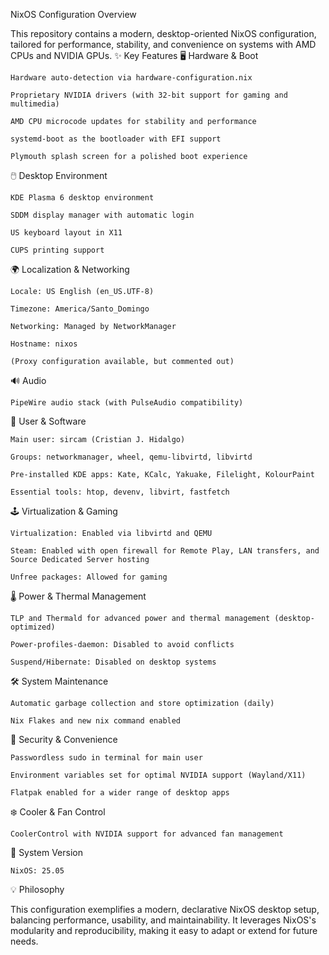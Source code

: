 NixOS Configuration Overview

This repository contains a modern, desktop-oriented NixOS configuration, tailored for performance, stability, and convenience on systems with AMD CPUs and NVIDIA GPUs.
✨ Key Features
🖥️ Hardware & Boot

    Hardware auto-detection via hardware-configuration.nix

    Proprietary NVIDIA drivers (with 32-bit support for gaming and multimedia)

    AMD CPU microcode updates for stability and performance

    systemd-boot as the bootloader with EFI support

    Plymouth splash screen for a polished boot experience

🖱️ Desktop Environment

    KDE Plasma 6 desktop environment

    SDDM display manager with automatic login

    US keyboard layout in X11

    CUPS printing support

🌍 Localization & Networking

    Locale: US English (en_US.UTF-8)

    Timezone: America/Santo_Domingo

    Networking: Managed by NetworkManager

    Hostname: nixos

    (Proxy configuration available, but commented out)

🔊 Audio

    PipeWire audio stack (with PulseAudio compatibility)

👤 User & Software

    Main user: sircam (Cristian J. Hidalgo)

    Groups: networkmanager, wheel, qemu-libvirtd, libvirtd

    Pre-installed KDE apps: Kate, KCalc, Yakuake, Filelight, KolourPaint

    Essential tools: htop, devenv, libvirt, fastfetch

🕹️ Virtualization & Gaming

    Virtualization: Enabled via libvirtd and QEMU

    Steam: Enabled with open firewall for Remote Play, LAN transfers, and Source Dedicated Server hosting

    Unfree packages: Allowed for gaming

🌡️ Power & Thermal Management

    TLP and Thermald for advanced power and thermal management (desktop-optimized)

    Power-profiles-daemon: Disabled to avoid conflicts

    Suspend/Hibernate: Disabled on desktop systems

🛠️ System Maintenance

    Automatic garbage collection and store optimization (daily)

    Nix Flakes and new nix command enabled

🔐 Security & Convenience

    Passwordless sudo in terminal for main user

    Environment variables set for optimal NVIDIA support (Wayland/X11)

    Flatpak enabled for a wider range of desktop apps

❄️ Cooler & Fan Control

    CoolerControl with NVIDIA support for advanced fan management

📝 System Version

    NixOS: 25.05

💡 Philosophy

This configuration exemplifies a modern, declarative NixOS desktop setup, balancing performance, usability, and maintainability. It leverages NixOS's modularity and reproducibility, making it easy to adapt or extend for future needs.
